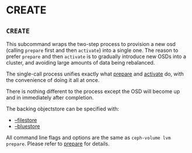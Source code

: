 # CREATE

## `CREATE`

This subcommand wraps the two-step process to provision a new osd \(calling `prepare` first and then `activate`\) into a single one. The reason to prefer `prepare` and then `activate` is to gradually introduce new OSDs into a cluster, and avoiding large amounts of data being rebalanced.

The single-call process unifies exactly what [prepare](https://docs.ceph.com/docs/nautilus/ceph-volume/lvm/prepare/#ceph-volume-lvm-prepare) and [activate](https://docs.ceph.com/docs/nautilus/ceph-volume/lvm/activate/#ceph-volume-lvm-activate) do, with the convenience of doing it all at once.

There is nothing different to the process except the OSD will become up and in immediately after completion.

The backing objectstore can be specified with:

* [–filestore](https://docs.ceph.com/docs/nautilus/ceph-volume/lvm/prepare/#ceph-volume-lvm-prepare-filestore)
* [–bluestore](https://docs.ceph.com/docs/nautilus/ceph-volume/lvm/prepare/#ceph-volume-lvm-prepare-bluestore)

All command line flags and options are the same as `ceph-volume lvm prepare`. Please refer to [prepare](https://docs.ceph.com/docs/nautilus/ceph-volume/lvm/prepare/#ceph-volume-lvm-prepare) for details.

